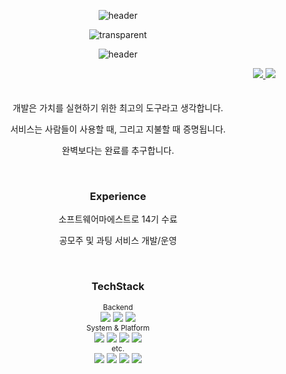 
<div align="center">

  ![header](https://capsule-render.vercel.app/api?type=rect&color=gradient&height=2&section=header&fontSize=60)
  
  ![transparent](https://capsule-render.vercel.app/api?type=transparent&fontcolor=gradient&text=ReadMe&height=150&fontSize=60&desc=HelloWorld&descAlignY=75&descAlign=60&stroke=b678c4&strokeWidth=1)
  
  ![header](https://capsule-render.vercel.app/api?type=rect&color=gradient&height=2&section=header&fontSize=60&reversal=true)
  
  <!--
  
  ![transparent](https://capsule-render.vercel.app/api?type=transparent&fontColor=703ee5&text=ReadMe&height=150&fontSize=60&desc=HelloWorld&descAlignY=75&descAlign=60)
  
  ![venom](https://capsule-render.vercel.app/api?type=venom&height=200&text=Who%20Am%20I저는말이죠&fontSize=70&color=0:8871e5,100:b678c4&stroke=b678c4)
  ![venom](https://capsule-render.vercel.app/api?type=venom&height=200&text=최현식입니다.&fontSize=70&color=0:8871e5,100:b678c4&stroke=b678c4)
  
  ![header](https://capsule-render.vercel.app/api?type=waving&color=gradient&height=300&section=header&text=HELLO%20WORLD&desc=READ%20ME&fontSize=60&fontAlignY=40&descSize=25&descAlignY=58&animation=twinkling)
  ![header](https://capsule-render.vercel.app/api?type=slice&color=gradient&height=200&text=ReadMe&fontAlign=70&rotate=13&fontAlignY=25&desc=HELLO%20WORLD&descAlign=60&descAlignY=44)
  -->

</div>







<div align="right">
  <a href="https://blog.naver.com/chgy2131">
  <img src="https://img.shields.io/badge/Blog-ffffff?style=flat-square&logo=naver&logoColor=black"/>
  </a>
  
  <a href="https://www.linkedin.com/in/%ED%98%84%EC%8B%9D-%EC%B5%9C-728202212/">
  <img src="https://img.shields.io/badge/LinkedIn-ffffff?style=flat-square&logo=LinkedIn&logoColor=black"/>
  </a>
</div>

<!--

<div align="right">
  <a href="https://blog.naver.com/chgy2131">
  <img src="https://img.shields.io/badge/Blog-03C75A?style=flat-square&logo=naver&logoColor=white"/>
  </a>
   
  <a href="https://www.linkedin.com/in/%ED%98%84%EC%8B%9D-%EC%B5%9C-728202212/">
  <img src="https://img.shields.io/badge/LinkedIn-0A66C2?style=flat-square&logo=LinkedIn&logoColor=white"/>
  </a>
  
  <a hef="https://open.kakao.com/me/chs">
  <img src="https://img.shields.io/badge/Talk-FFCD00?style=flat-square&logo=kakaotalk&logoColor=black"/>
  </a>
</div>
-->

<br/>
<br/>


<div align="center">
  
  <span>
  개발은 가치를 실현하기 위한 최고의 도구라고 생각합니다.
    
  서비스는 사람들이 사용할 때, 그리고 지불할 때 증명됩니다.
  
  완벽보다는 완료를 추구합니다.
  
  </span>
  
  <br/>
  
  
  
  
  ### Experience
  소프트웨어마에스트로 14기 수료 
  
  공모주 및 과팅 서비스 개발/운영
  
  
  
  
  <br/>
  
  ### TechStack 
  <!--
  <img src="https://img.shields.io/badge/쓰고자하는_텍스트-컬러코드?style=for-the-badge&logo=simpleicons에서_아이콘이름&logoColor=white"/></a>&nbsp 
  https://simpleicons.org/
  -->
  
  <sub>
  Backend
  </sub>
  <br/>
  <span>
  <img src="https://img.shields.io/badge/JAVA-007396?style=for-the-badge&logo=coffeescript&logoColor=white"/></a>
  <img src="https://img.shields.io/badge/SpringBoot-6DB33F?style=for-the-badge&logo=Spring Boot&logoColor=white"/></a>
  <img src="https://img.shields.io/badge/junit5-25A162?style=for-the-badge&logo=junit5&logoColor=white"/></a>
  </span>
  <br/>
  
  
  
  <sub>
  System & Platform
  </sub>
  <br/>
  <span>
  <img src="https://img.shields.io/badge/MariaDB-4479A1?style=for-the-badge&logo=mariadb&logoColor=white"/></a>
  <img src="https://img.shields.io/badge/Firebase-FFCA28?style=for-the-badge&logo=Firebase&logoColor=white"/></a>
  <img src="https://img.shields.io/badge/flutter-02569B?style=for-the-badge&logo=flutter&logoColor=white"/></a>
  <img src="https://img.shields.io/badge/analytics-E37400?style=for-the-badge&logo=googleanalytics&logoColor=white"/></a>
  </span>
  <br/>
  
  
  
  <sub>
  etc.
  </sub>
  <br/>
  <span>
  <img src="https://img.shields.io/badge/vim-019733?style=for-the-badge&logo=Vim&logoColor=white"/></a>
  <img src="https://img.shields.io/badge/Postman-FF6C37?style=for-the-badge&logo=Postman&logoColor=white"/></a>
  <img src="https://img.shields.io/badge/GitHub-181717?style=for-the-badge&logo=GitHub&logoColor=white"/></a>
  <img src="https://img.shields.io/badge/Python-3766AB?style=for-the-badge&logo=Python&logoColor=white"/></a>
  </span>
  <br/>
  
  <br/>
  <br/>

</div>
